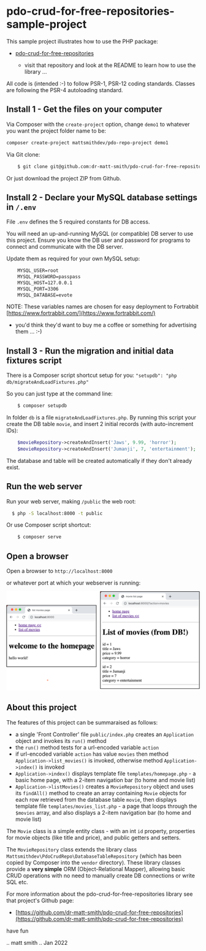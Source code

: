 # pdo-crud-for-free-repositories-sample-project


This sample project illustrates how to use the PHP package:

- [pdo-crud-for-free-repositories](https://github.com/dr-matt-smith/pdo-crud-for-free-repositories)

    - visit that repository and look at the README to learn how to use the library ...

All code is (intended :-) to follow PSR-1, PSR-12 coding standards. Classes are following the PSR-4 autoloading standard.

## Install 1 - Get the files on your computer
Via Composer with the `create-project` option, change `demo1` to whatever you want the project folder name to be:

```bash
composer create-project mattsmithdev/pdo-repo-project demo1
```

Via Git clone:

``` bash
    $ git clone git@github.com:dr-matt-smith/pdo-crud-for-free-repositories-sample-project.git
```

Or just download the project ZIP from Github.

## Install 2 - Declare your MySQL database settings in `/.env`

File `.env` defines the 5 required constants for DB access.

You will need an up-and-running MySQL (or compatible) DB server to use this project. Ensure you know the DB user and password for programs to connect and communicate with the DB server.

Update them as required for your own MySQL setup:
```
    MYSQL_USER=root
    MYSQL_PASSWORD=passpass
    MYSQL_HOST=127.0.0.1
    MYSQL_PORT=3306
    MYSQL_DATABASE=evote
```

NOTE: These variables names are chosen for easy deployment to Fortrabbit [https://www.fortrabbit.com/](https://www.fortrabbit.com/)

- you'd think they'd want to buy me a coffee or something for advertising them ... :-)

## Install 3 - Run the migration and initial data fixtures script

There is a Composer script shortcut setup for you: `"setupdb": "php db/migrateAndLoadFixtures.php"`

So you can just type at the command line:

```bash
    $ composer setupdb
```

In folder `db` is a file `migrateAndLoadFixtures.php`. By running this script your create the DB table `movie`, and insert 2 initial records (with auto-increment IDs):

```php
    $movieRepository->createAndInsert('Jaws', 9.99, 'horror');
    $movieRepository->createAndInsert('Jumanji', 7, 'entertainment');
```

The database and table will be created automatically if they don't already exist.

## Run the web server

Run your web server, making `/public` the web root:

```bash
  $ php -S localhost:8000 -t public
```

Or use Composer script shortcut:

```bash
    $ composer serve
```

## Open a browser 
Open a browser to `http://localhost:8000`

or whatever port at which your webserver is running:

![screenshot of browser](screenshot2.png)


## About this project

The features of this project can be summaraised as follows:

- a single 'Front Controller' file `public/index.php` creates an `Application` object and invokes its `run()` method
- the `run()` method tests for a url-encoded variable `action`
- if url-encoded variable `action` has value `movies` then method `Application->list_movies()` is invoked, otherwise method `Application->index()` is invoked
- `Application->index()` displays template file `templates/homepage.php` - a basic home page, with a 2-item navigation bar (to home and movie list)
- `Application->listMovies()` creates a `MovieRepository` object and uses its `findAll()` method to create an array containing `Movie` objects for each row retrieved from the database table `movie`, then displays template file `templates/movies_list.php` - a page that loops through the `$movies` array, and also displays a 2-item navigation bar (to home and movie list)

The `Movie` class is a simple entity class - with an int `id` property, properties for movie objects (like title and price), and public getters and setters.

The `MovieRepository` class extends the library class `Mattsmithdev\PdoCrudRepo\DatabaseTableRepository` (which has been copied by Composer into the `vendor` directory). These library classes provide a **very simple** ORM (Object-Relational Mapper), allowing basic CRUD operations with no need to manually create DB connections or write SQL etc.

For more information about the pdo-crud-for-free-repositories library see that project's Github page:

- [https://github.com/dr-matt-smith/pdo-crud-for-free-repositories](https://github.com/dr-matt-smith/pdo-crud-for-free-repositories)


have fun

.. matt smith .. Jan 2022
